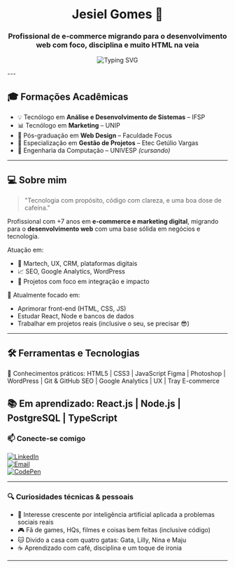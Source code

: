 <h1 align="center">Jesiel Gomes 👋</h1>
<h3 align="center">Profissional de e-commerce migrando para o desenvolvimento web com foco, disciplina e muito HTML na veia</h3>
<p align="center">
  <img src="https://readme-typing-svg.demolab.com?font=Fira+Code&duration=3000&pause=1000&color=4AF5DC&center=true&vCenter=true&width=435&lines=Olá%2C+eu+sou+o+Jesiel!;Front-end+em+construção...;Tech%2C+café+e+gatas+%F0%9F%90%B1;Aprendendo+React%2C+Node+e+mais..." alt="Typing SVG" />
</p>
---

## 🎓 Formações Acadêmicas

- 💡 Tecnólogo em **Análise e Desenvolvimento de Sistemas** – IFSP
- 📊 Tecnólogo em **Marketing** – UNIP
- 📘 Pós-graduação em **Web Design** – Faculdade Focus
- 🧩 Especialização em **Gestão de Projetos** – Etec Getúlio Vargas
- 🔌 Engenharia da Computação – UNIVESP *(cursando)*

---

## 💻 Sobre mim

> "Tecnologia com propósito, código com clareza, e uma boa dose de cafeína."

Profissional com +7 anos em **e-commerce e marketing digital**, migrando para o **desenvolvimento web** com uma base sólida em negócios e tecnologia.

Atuação em:
- 🛒 Martech, UX, CRM, plataformas digitais
- 📈 SEO, Google Analytics, WordPress
- 🔧 Projetos com foco em integração e impacto

🎯 Atualmente focado em:
- Aprimorar front-end (HTML, CSS, JS)
- Estudar React, Node e bancos de dados
- Trabalhar em projetos reais (inclusive o seu, se precisar 😎)

---

## 🛠️ Ferramentas e Tecnologias

📌 Conhecimentos práticos:
HTML5 | CSS3 | JavaScript
Figma | Photoshop | WordPress | Git & GitHub
SEO | Google Analytics | UX | Tray E-commerce

📚 Em aprendizado:
React.js | Node.js | PostgreSQL | TypeScript
---

### 📫 Conecte-se comigo

[![LinkedIn](https://img.shields.io/badge/-LinkedIn-0e76a8?style=for-the-badge&logo=linkedin&logoColor=white)](https://www.linkedin.com/in/jesielgomes/)  
[![Email](https://img.shields.io/badge/-Email-c14438?style=for-the-badge&logo=gmail&logoColor=white)](mailto:jesiel-gomes@hotmail.com)  
[![CodePen](https://img.shields.io/badge/-CodePen-black?style=for-the-badge&logo=codepen)](https://codepen.io/jesielgomes)

---

### 🔍 Curiosidades técnicas & pessoais

- 🧠 Interesse crescente por inteligência artificial aplicada a problemas sociais reais
- 🎮 Fã de games, HQs, filmes e coisas bem feitas (inclusive código)
- 🐱 Divido a casa com quatro gatas: Gata, Lilly, Nina e Maju
- ☕ Aprendizado com café, disciplina e um toque de ironia

---

<!--
**JesielGomes/JesielGomes** é um repositório especial porque este `README.md` aparece no seu perfil do GitHub.
-->
